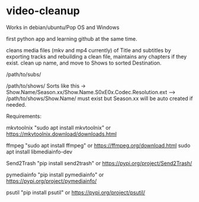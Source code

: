# video-cleanup

Works in debian/ubuntu/Pop OS and Windows

first python app and learning github at the same time.

cleans media files (mkv and mp4 currently) of Title and subtitles by exporting tracks and rebuilding a clean file, maintains any chapters if they exist.
clean up name, and move to Shows to sorted Destination.

/path/to/subs/

/path/to/shows/  Sorts like this ->  Show.Name/Season.xx/Show.Name.S0xE0x.Codec.Resolution.ext
--> /path/to/shows/Show.Name/ must exist but Season.xx will be auto created if needed.

Requirements: 

mkvtoolnix  "sudo apt install mkvtoolnix" or https://mkvtoolnix.download/downloads.html

ffmpeg    "sudo apt install ffmpeg"       or https://ffmpeg.org/download.html
          sudo apt install libmediainfo-dev

Send2Trash  "pip install send2trash"      or https://pypi.org/project/Send2Trash/

pymediainfo "pip install pymediainfo"     or https://pypi.org/project/pymediainfo/

psutil      "pip install psutil"          or https://pypi.org/project/psutil/

